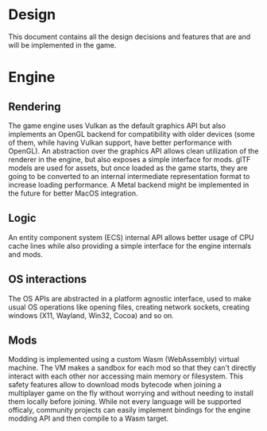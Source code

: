 # Design
This document contains all the design decisions and features that are and will be implemented in the game.

# Engine
## Rendering
The game engine uses Vulkan as the default graphics API but also implements an OpenGL backend for compatibility with older devices (some of them, while having Vulkan support, have better performance with OpenGL).
An abstraction over the graphics API allows clean utilization of the renderer in the engine, but also exposes a simple interface for mods.
glTF models are used for assets, but once loaded as the game starts, they are going to be converted to an internal intermediate representation format to increase loading performance.
A Metal backend might be implemented in the future for better MacOS integration.

## Logic
An entity component system (ECS) internal API allows better usage of CPU cache lines while also providing a simple interface for the engine internals and mods.

## OS interactions
The OS APIs are abstracted in a platform agnostic interface, used to make usual OS operations like opening files, creating network sockets, creating windows (X11, Wayland, Win32, Cocoa) and so on.

## Mods
Modding is implemented using a custom Wasm (WebAssembly) virtual machine. The VM makes a sandbox for each mod so that they can't directly interact with each other nor accessing main memory or filesystem.
This safety features allow to download mods bytecode when joining a multiplayer game on the fly without worrying and without needing to install them locally before joining.
While not every language will be supported officaly, community projects can easily implement bindings for the engine modding API and then compile to a Wasm target.